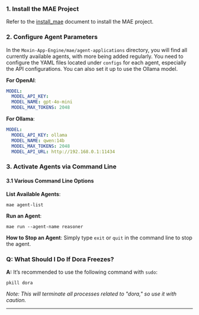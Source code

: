 
### 1. Install the MAE Project
Refer to the [install_mae](install_mae_en.md) document to install the MAE project.

### 2. Configure Agent Parameters
In the `Moxin-App-Engine/mae/agent-applications` directory, you will find all currently available agents, with more being added regularly. You need to configure the YAML files located under `configs` for each agent, especially the API configurations. You can also set it up to use the Ollama model.

**For OpenAI**:
```yaml
MODEL:
  MODEL_API_KEY:  
  MODEL_NAME: gpt-4o-mini
  MODEL_MAX_TOKENS: 2048
```

**For Ollama**:
```yaml
MODEL:
  MODEL_API_KEY: ollama
  MODEL_NAME: qwen:14b
  MODEL_MAX_TOKENS: 2048
  MODEL_API_URL: http://192.168.0.1:11434
```

### 3. Activate Agents via Command Line

#### 3.1 Various Command Line Options

**List Available Agents**:
```shell
mae agent-list
```

**Run an Agent**:
```shell
mae run --agent-name reasoner
```

**How to Stop an Agent**:
Simply type `exit` or `quit` in the command line to stop the agent.

### Q: What Should I Do If Dora Freezes?
**A:** It’s recommended to use the following command with `sudo`:
```shell
pkill dora
```
*Note: This will terminate all processes related to "dora," so use it with caution.*

---